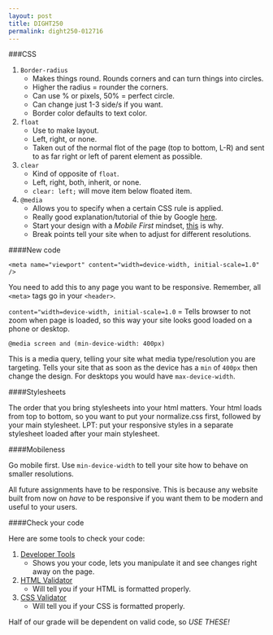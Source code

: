 ```yaml
---
layout: post
title: DIGHT250
permalink: dight250-012716
---
```


###CSS

1. `Border-radius`
    - Makes things round. Rounds corners and can turn things into circles.
    - Higher the radius = rounder the corners.
    - Can use % or pixels, 50% = perfect circle.
    - Can change just 1-3 side/s if you want.
    - Border color defaults to text color.
2. `float`
    - Use to make layout.
    - Left, right, or none.
    - Taken out of the normal flot of the page (top to bottom, L-R) and sent to as far right or left of parent element as possible.
3. `clear`
    - Kind of opposite of `float`.
    - Left, right, both, inherit, or none.
    - `clear: left;` will move item below floated item.
4. `@media`
    - Allows you to specify when a certain CSS rule is applied.
    - Really good explanation/tutorial of thie by Google [here](https://developers.google.com/web/fundamentals/getting-started/your-first-multi-screen-site/responsive?hl=en).
    - Start your design with a _Mobile First_ mindset, [this](https://codemyviews.com/blog/mobilefirst) is why.
    - Break points tell your site when to adjust for different resolutions.


####New code

```
<meta name="viewport" content="width=device-width, initial-scale=1.0" />
```

You need to add this to any page you want to be responsive. Remember, all `<meta>` tags go in your `<header>`.

`content="width=device-width, initial-scale=1.0` = Tells browser to not zoom when page is loaded, so this way your site looks good loaded on a phone or desktop.



```
@media screen and (min-device-width: 400px)
```

This is a media query, telling your site what media type/resolution you are targeting. Tells your site that as soon as the device has a `min` of `400px` then change the design. For desktops you would have `max-device-width`.

####Stylesheets


The order that you bring stylesheets into your html matters. Your html loads from top to bottom, so you want to put your normalize.css first, followed by your main stylesheet. LPT: put your responsive styles in a separate stylesheet loaded after your main stylesheet.


####Mobileness


Go mobile first. Use `min-device-width` to tell your site how to behave on smaller resolutions.

All future assignments have to be responsive. This is because any website built from now on _have_ to be responsive if you want them to be modern and useful to your users.


####Check your code


Here are some tools to check your code:

1. [Developer Tools](https://developer.chrome.com/devtools)
    - Shows you your code, lets you manipulate it and see changes right away on the page.
2. [HTML Validator](https://validator.w3.org/)
    - Will tell you if your HTML is formatted properly.
3. [CSS Validator](http://jigsaw.w3.org/css-validator/)
    - Will tell you if your CSS is formatted properly.

Half of our grade will be dependent on valid code, so _USE THESE!_
